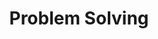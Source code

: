 ---
layout: tag-list
type: tag
title: Problem Solving
slug: problem-solving
category: 
   - algorithm
sidebar: true
order: 1
description: >
   Algorithm study / Problem solutions
---